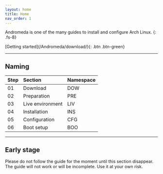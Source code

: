 ```yaml
---
layout: home
title: Home
nav_order: 1
---
```


Andromeda is one of the many guides to install and configure Arch Linux.
{: .fs-8}

<span class="fs-6">
[Getting started](/Andromeda/download/){: .btn .btn-green}
</span>

---

## Naming

| Step | Section          | Namespace |
| :--- | :--------------- | :-------- |
| 01   | Download         | DOW       |
| 02   | Preparation      | PRE       |
| 03   | Live environment | LIV       |
| 04   | Installation     | INS       |
| 05   | Configuration    | CFG       |
| 06   | Boot setup       | BOO       |

---

## Early stage
Please do not follow the guide for the moment until this section disappear. The guide will not work or will be incomplete. Use it at your own risk.

